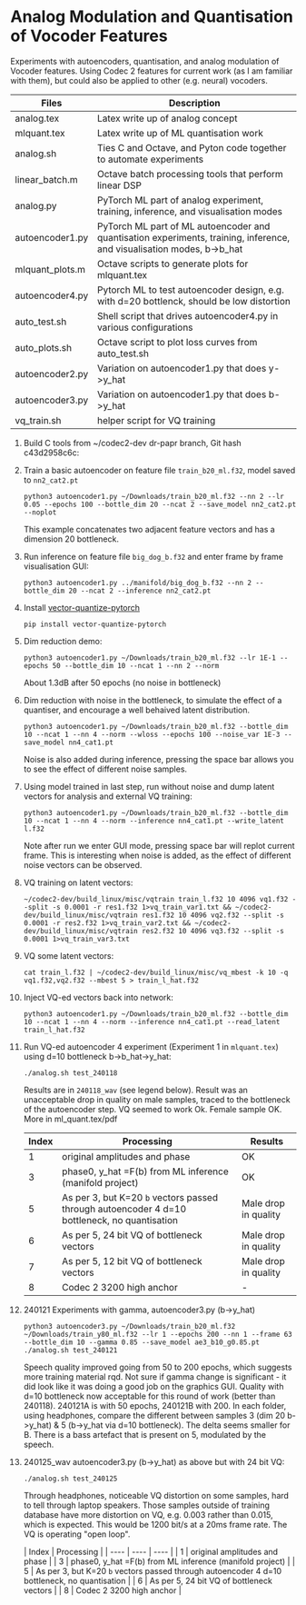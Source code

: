 # Analog Modulation and Quantisation of Vocoder Features

Experiments with autoencoders, quantisation, and analog modulation of Vocoder features.  Using Codec 2
features for current work (as I am familiar with them), but could also be applied to other (e.g. neural)
vocoders.

| Files | Description |
| ---- | ---- |
| analog.tex | Latex write up of analog concept |
| mlquant.tex | Latex write up of ML quantisation work |
| analog.sh | Ties C and Octave, and Pyton code together to automate experiments |
| linear_batch.m | Octave batch processing tools that perform linear DSP |
| analog.py  | PyTorch ML part of analog experiment, training, inference, and visualisation modes |
| autoencoder1.py  | PyTorch ML part of ML autoencoder and quantisation experiments, training, inference, and visualisation modes, b->b_hat |
| mlquant_plots.m | Octave scripts to generate plots for mlquant.tex |
| autoencoder4.py  | Pytorch ML to test autoencoder design, e.g. with d=20 bottlenck, should be low distortion |
| auto_test.sh  | Shell script that drives autoencoder4.py in various configurations |
| auto_plots.sh  | Octave script to plot loss curves from auto_test.sh |
| autoencoder2.py | Variation on autoencoder1.py that does y->y_hat |
| autoencoder3.py | Variation on autoencoder1.py that does b->y_hat |
| vq_train.sh | helper script for VQ training |

1. Build C tools from ~/codec2-dev dr-papr branch, Git hash c43d2958c6c:

1. Train a basic autoencoder on feature file `train_b20_ml.f32`, model saved to `nn2_cat2.pt`
   ```
   python3 autoencoder1.py ~/Downloads/train_b20_ml.f32 --nn 2 --lr 0.05 --epochs 100 --bottle_dim 20 --ncat 2 --save_model nn2_cat2.pt --noplot
   ```
   This example concatenates two adjacent feature vectors and has a dimension 20 bottleneck.

1. Run inference on feature file `big_dog_b.f32` and enter frame by frame visualisation GUI:
   ```
   python3 autoencoder1.py ../manifold/big_dog_b.f32 --nn 2 --bottle_dim 20 --ncat 2 --inference nn2_cat2.pt
   ```

1. Install [vector-quantize-pytorch](https://github.com/lucidrains/vector-quantize-pytorch)
   ```
   pip install vector-quantize-pytorch
   ```
 
1. Dim reduction demo:
   ```
   python3 autoencoder1.py ~/Downloads/train_b20_ml.f32 --lr 1E-1 --epochs 50 --bottle_dim 10 --ncat 1 --nn 2 --norm
   ```
   About 1.3dB after 50 epochs (no noise in bottleneck)
   
1. Dim reduction with noise in the bottleneck, to simulate the effect of a quantiser, and encourage a well behaived latent distribution.
   ```
   python3 autoencoder1.py ~/Downloads/train_b20_ml.f32 --bottle_dim 10 --ncat 1 --nn 4 --norm --wloss --epochs 100 --noise_var 1E-3 --save_model nn4_cat1.pt
   ```
   Noise is also added during inference, pressing the space bar allows you to see the effect of different noise samples.

1. Using model trained in last step, run without noise and dump latent vectors for analysis and external VQ training:
   ```
   python3 autoencoder1.py ~/Downloads/train_b20_ml.f32 --bottle_dim 10 --ncat 1 --nn 4 --norm --inference nn4_cat1.pt --write_latent l.f32
   ```
   Note after run we enter GUI mode, pressing space bar will replot current frame.  This is interesting when noise is added,
   as the effect of different noise vectors can be observed.

1. VQ training on latent vectors:
   ```
   ~/codec2-dev/build_linux/misc/vqtrain train_l.f32 10 4096 vq1.f32 --split -s 0.0001 -r res1.f32 1>vq_train_var1.txt && ~/codec2-dev/build_linux/misc/vqtrain res1.f32 10 4096 vq2.f32 --split -s 0.0001 -r res2.f32 1>vq_train_var2.txt && ~/codec2-dev/build_linux/misc/vqtrain res2.f32 10 4096 vq3.f32 --split -s 0.0001 1>vq_train_var3.txt
   ```
1. VQ some latent vectors:
   ```
   cat train_l.f32 | ~/codec2-dev/build_linux/misc/vq_mbest -k 10 -q vq1.f32,vq2.f32 --mbest 5 > train_l_hat.f32
   ```

1. Inject VQ-ed vectors back into network:
   ```
   python3 autoencoder1.py ~/Downloads/train_b20_ml.f32 --bottle_dim 10 --ncat 1 --nn 4 --norm --inference nn4_cat1.pt --read_latent train_l_hat.f32
   ```

1. Run VQ-ed autoencoder 4 experiment (Experiment 1 in `mlquant.tex`) using d=10 bottleneck b->b_hat->y_hat:
   ```
   ./analog.sh test_240118
   ```
   Results are in `240118_wav` (see legend below).  Result was an unacceptable drop in quality on male samples, traced to the bottleneck of the autoencoder step.  VQ seemed to work Ok. Female sample OK.  More in ml_quant.tex/pdf

   | Index | Processing | Results |
   | ---- | ---- | ---- |
   | 1 | original amplitudes and phase | OK |
   | 3 | phase0, y_hat =F(b) from ML inference  (manifold project) | OK |
   | 5 | As per 3, but K=20 `b` vectors passed through autoencoder 4 d=10 bottleneck, no quantisation | Male drop in quality |
   | 6 | As per 5, 24 bit VQ of bottleneck vectors | Male drop in quality |
   | 7 | As per 5, 12 bit VQ of bottleneck vectors | Male drop in quality |
   | 8 | Codec 2 3200 high anchor | - |
 
1. 240121 Experiments with gamma, autoencoder3.py (b->y_hat)
   ```
   python3 autoencoder3.py ~/Downloads/train_b20_ml.f32 ~/Downloads/train_y80_ml.f32 --lr 1 --epochs 200 --nn 1 --frame 63 --bottle_dim 10 --gamma 0.85 --save_model ae3_b10_g0.85.pt
   ./analog.sh test_240121
   ```
   Speech quality improved going from 50 to 200 epochs, which suggests more training material rqd.  Not sure if gamma change is significant - it did look like it was doing a good job on the graphics GUI.  Quality with d=10 bottleneck now acceptable for this round of work (better than 240118). 240121A is with 50 epochs, 240121B with 200.  In each folder, using headphones, compare the different between samples 3 (dim 20 b->y_hat) & 5 (b->y_hat via d=10 bottleneck).  The delta seems smaller for B.  There is a bass artefact that is present on 5, modulated by the speech.

1. 240125_wav  autoencoder3.py (b->y_hat) as above but with 24 bit VQ:
   ```
   ./analog.sh test_240125
   ```
   Through headphones, noticeable VQ distortion on some samples, hard to tell through laptop speakers.  Those samples outside of training database have more distortion on VQ, e.g. 0.003 rather than 0.015, which is expected.  This would be 1200 bit/s at a 20ms frame rate.  The VQ is operating "open loop".

   | Index | Processing |
   | ---- | ---- | ---- |
   | 1 | original amplitudes and phase |
   | 3 | phase0, y_hat =F(b) from ML inference  (manifold project) |
   | 5 | As per 3, but K=20 `b` vectors passed through autoencoder 4 d=10 bottleneck, no quantisation |
   | 6 | As per 5, 24 bit VQ of bottleneck vectors |
   | 8 | Codec 2 3200 high anchor |
 


